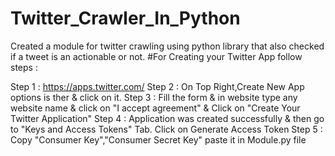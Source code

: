 # Twitter_Crawler_In_Python
Created a module for twitter crawling using python library that also checked if a tweet is an actionable or not.
#For Creating your Twitter App follow steps :

Step 1 : https://apps.twitter.com/
Step 2 : On Top Right,Create New App options is ther & click on it.
Step 3 : Fill the form & in website type any website name & click on "I accept agreement" & Click on "Create Your Twitter Application"
Step 4 : Application was created  successfully & then go to "Keys and Access Tokens" Tab. Click on Generate Access Token
Step 5 : Copy "Consumer Key","Consumer Secret Key" paste it in Module.py file
